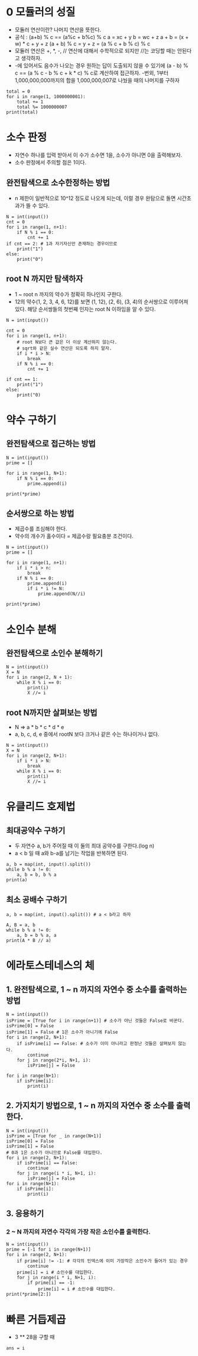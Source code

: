 # 0 모듈러의 성질
- 모듈러 연산이란? 나머지 연산을 뜻한다. 
- 공식 : (a+b) % c == (a%c + b%c) % c
a = xc + y
b = wc + z
a + b = (x + w) * c + y + z
(a + b) % c = y + z = (a % c + b % c) % c
- 모듈러 연산은 +, *, -, // 연산에 대해서 수학적으로 되지만 //는 코딩할 때는 안된다고 생각하자.
- -에 있어서도 음수가 나오는 경우 원하는 답이 도출되지 않을 수 있기에 (a - b) % c == (a % c - b % c + k * c) % c로 계산하여 접근하자.
-번외, 1부터 1,000,000,000까지의 합을 1,000,000,007로 나눴을 때의 나머지를 구하자
```
total = 0
for i in range(1, 1000000001):
    total += 1
    total %= 1000000007
print(total)
```

# 소수 판정
- 자연수 하나를 입력 받아서 이 수가 소수면 1을, 소수가 아니면 0을 출력해보자.
- 소수 판정에서 주의할 점은 1이다.
## 완전탐색으로 소수한정하는 방법
- n 제한이 일반적으로 10^12 정도로 나오게 되는데, 이럴 경우 완탐으로 돌면 시간초과가 뜰 수 있다.
```
N = int(input())
cnt = 0
for i in range(1, n+1):
    if N % i == 0:
        cnt += 1
if cnt == 2: # 1과 자기자신만 존재하는 경우이므로
    print("1")
else:
    print("0")
```
## root N 까지만 탐색하자
- 1 ~ root n 까지의 약수가 정확히 하나인지 구한다.
- 12의 약수(1, 2, 3, 4, 6, 12)를 보면 (1, 12), (2, 6), (3, 4)의 순서쌍으로 이루어져 있다. 해당 순서쌍들의 첫번째 인자는 root N 이하임을 알 수 있다.
```
N = int(input())

cnt = 0
for i in range(1, n+1):
    # root N보다 큰 값은 더 이상 계산하지 않는다.
    # sqrt와 같은 실수 연산은 되도록 하지 말자.
    if i * i > N:
        break
    if N % i == 0:
        cnt += 1
    
if cnt == 1:
    print("1")
else:
    print("0)
```

# 약수 구하기
## 완전탐색으로 접근하는 방법
```
N = int(input())
prime = []

for i in range(1, N+1):
    if N % i == 0:
        prime.append(i)

print(*prime)
```

## 순서쌍으로 하는 방법
- 제곱수를 조심해야 한다.
- 약수의 개수가 홀수이다 = 제곱수랑 필요충분 조건이다.
```
N = int(input())
prime = []

for i in range(1, n+1):
    if i * i > n:
        break
    if N % i == 0:
        prime.append(i)
        if i * i != N:
            prime.append(N//i)

print(*prime)
``` 

# 소인수 분해
## 완전탐색으로 소인수 분해하기
```
N = int(input())
X = N
for i in range(2, N + 1):
    while X % i == 0:
        print(i)
        X //= i
```
## root N까지만 살펴보는 방법
- N => a * b * c * d * e 
- a, b, c, d, e 중에서 rootN 보다 크거나 같은 수는 하나이거나 없다.
```
N = int(input())
X = N
for i in range(2, N+1):
    if i * i > N:
        break
    while X % i == 0:
        print(i)
        X //= i

```

# 유클리드 호제법
## 최대공약수 구하기
- 두 자연수 a, b가 주어질 때 이 둘의 최대 공약수를 구한다.(log n)
- a < b 일 때 a와 b-a를 남기는 작업을 반복하면 된다.
```
a, b = map(int, input().split())
while b % a != 0:
    a, b = b, b % a
print(a)
```
## 최소 공배수 구하기
```
a, b = map(int, input().split()) # a < b라고 하자

A, B = a, b
while b % a != 0:
    a, b = b % a, a
print(A * B // a)
```

# 에라토스테네스의 체
## 1. 완전탐색으로, 1 ~ n 까지의 자연수 중 소수를 출력하는 방법
```
N = int(input())
isPrime = [True for i in range(n+1)] # 소수가 아닌 것들은 False로 바꾼다.
isPrime[0] = False
isPrime[1] = False # 1은 소수가 아니기에 False
for i in range(2, N+1):
    if isPrime[i] == False: # 소수가 이미 아니라고 판정난 것들은 살펴보지 않는다.
        continue
    for j in range(2*i, N+1, i):
        isPrime[j] = False

for i in range(N+1):
    if isPrime[i]:
        print(i)
```
## 2. 가지치기 방법으로, 1 ~ n 까지의 자연수 중 소수를 출력한다.
```
N = int(input())
isPrime = [True for _ in range(N+1)]
isPrime[0] = False
isPrime[1] = False
# 0과 1은 소수가 아니므로 False를 대입한다.
for i in range(2, N+1):
    if isPrime[i] == False:
        continue
    for j in range(i * i, N+1, i):
        isPrime[j] = False
for i in range(N+1):
    if isPrime[i]:
        print(i)
```
## 3. 응용하기
### 2 ~ N 까지의 자연수 각각의 가장 작은 소인수를 출력한다.
```
N = int(input())
prime = [-1 for i in range(N+1)]
for i in range(2, N+1):
    if prime[i] != -1: # 각각의 인덱스에 이미 가장작은 소인수가 들어가 있는 경우
        continue 
    prime[i] = i # 소인수를 대입한다.
    for j in range(i * i, N+1, i):
        if prime[i] == -1:
            prime[i] = i # 소인수를 대입한다.
print(*prime[2:])
```

# 빠른 거듭제곱
- 3 ** 28을 구할 때
```
ans = i
```